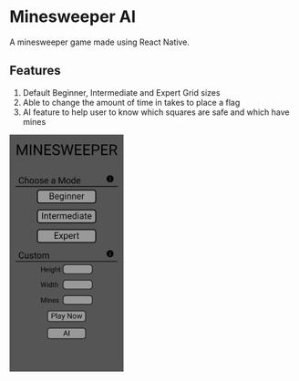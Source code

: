 
# Minesweeper AI

A minesweeper game made using React Native.

## Features

1. Default Beginner, Intermediate and Expert Grid sizes
2. Able to change the amount of time in takes to place a flag
3. AI feature to help user to know which squares are safe and which have mines

<!-- ![Homescreen](https://drive.google.com/file/d/1k13CGh004h_X-0PE1ZDBn8GT9FLhN0Tg/view)

![AI](https://drive.google.com/file/d/1Z7mV6xKb576Jd7X2TCgfni1n68X1LSRe/view) -->

<img src="/assets/HomeScreen.jpg" alt="drawing" width="200"/>

<!-- ![Home Screen](/assets/HomeScreen.jpg "Home Screen") -->

<!-- ![AI](/assets/AIScreen.jpg "AI") -->
